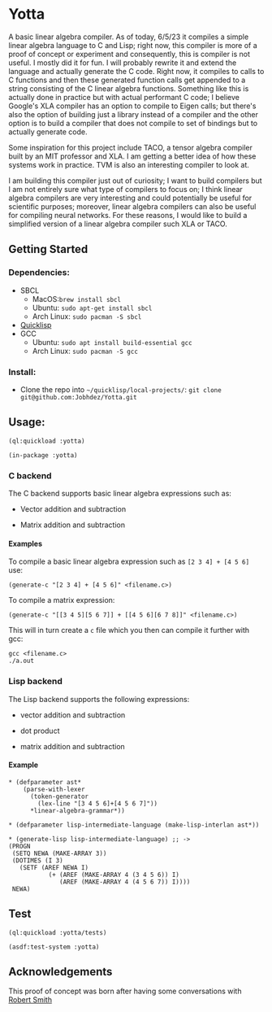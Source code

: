 # Yotta 

A basic linear algebra compiler. As of today, 6/5/23 it compiles a simple linear algebra language to C and Lisp; right now, this compiler is more of a proof of concept or experiment and consequently, this is compiler is not useful. I mostly did it for fun. I will probably rewrite it and extend the language and actually generate the C code. Right now, it compiles to calls to C functions and then these generated function calls get appended to a string consisting of the C linear algebra functions. Something like this is actually done in practice but with actual performant C code; I believe Google's XLA compiler has an option to compile to Eigen calls; but there's also the option of building just a library instead of a compiler and the other option is to build a compiler that does not compile to set of bindings but to actually generate code.

Some inspiration for this project include TACO, a tensor algebra compiler built by an MIT professor and XLA. I am getting a better idea of how these systems work in practice. TVM is also an interesting compiler to look at.

I am building this compiler just out of curiosity; I want to build compilers but I am not entirely sure what type of compilers to focus on; I think linear algebra compilers are very interesting and could potentially be useful for scientific purposes; moreover, linear algebra compilers can also be useful for compiling neural networks. For these reasons, I would like to build a simplified version of a linear algebra compiler such XLA or TACO.

## Getting Started
### Dependencies: 
- SBCL
   * MacOS:`brew install sbcl`
   * Ubuntu: `sudo apt-get install sbcl`
   * Arch Linux: `sudo pacman -S sbcl`
- [Quicklisp](https://www.quicklisp.org/beta/)
- GCC
   * Ubuntu: `sudo apt install build-essential gcc`
   * Arch Linux: `sudo pacman -S gcc`
     

### Install:
- Clone the repo into `~/quicklisp/local-projects/`: `git clone git@github.com:Jobhdez/Yotta.git`

## Usage:
```
(ql:quickload :yotta)

(in-package :yotta)
```
### C backend
The C backend supports basic linear algebra expressions such as:

- Vector addition and subtraction

- Matrix addition and subtraction

#### Examples
To compile a basic linear algebra expression such as `[2 3 4] + [4 5 6]` use:
```
(generate-c "[2 3 4] + [4 5 6]" <filename.c>)
```
To compile a matrix expression:
```
(generate-c "[[3 4 5][5 6 7]] + [[4 5 6][6 7 8]]" <filename.c>)
```
This will in turn create a `c` file  which you then can compile it further with gcc:
```
gcc <filename.c>
./a.out
```

### Lisp backend

The Lisp backend supports the following expressions:

- vector addition and subtraction

- dot product

- matrix addition and subtraction

#### Example

```
* (defparameter ast*
    (parse-with-lexer
      (token-generator
        (lex-line "[3 4 5 6]+[4 5 6 7]"))
      *linear-algebra-grammar*))

* (defparameter lisp-intermediate-language (make-lisp-interlan ast*))

* (generate-lisp lisp-intermediate-language) ;; ->
(PROGN
 (SETQ NEWA (MAKE-ARRAY 3))
 (DOTIMES (I 3)
   (SETF (AREF NEWA I)
           (+ (AREF (MAKE-ARRAY 4 (3 4 5 6)) I)
              (AREF (MAKE-ARRAY 4 (4 5 6 7)) I))))
 NEWA)
```
## Test
```
(ql:quickload :yotta/tests)

(asdf:test-system :yotta)

```

## Acknowledgements
This proof of concept was born after having some conversations with [Robert Smith](https://github.com/stylewarning) 
